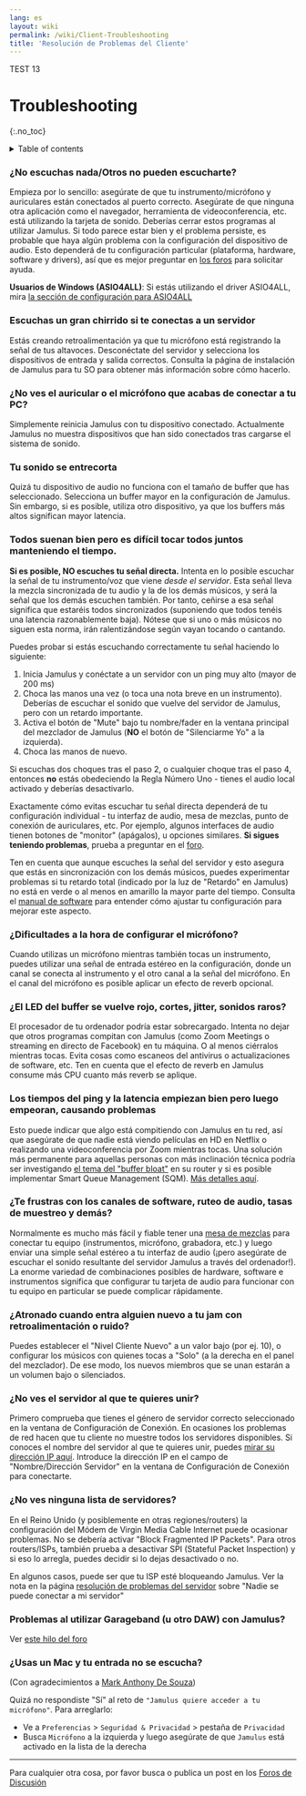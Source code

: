 ```yaml
---
lang: es
layout: wiki
permalink: /wiki/Client-Troubleshooting
title: 'Resolución de Problemas del Cliente'
---
```


TEST 13

# Troubleshooting
 {:.no_toc}

<details markdown="1">

<summary>Table of contents</summary>

* TOC
 {:toc}

</details>

### ¿No escuchas nada/Otros no pueden escucharte?

Empieza por lo sencillo: asegúrate de que tu instrumento/micrófono y auriculares están conectados al puerto correcto. Asegúrate de que ninguna otra aplicación como el navegador, herramienta de videoconferencia, etc. está utilizando la tarjeta de sonido. Deberías cerrar estos programas al utilizar Jamulus. Si todo parece estar bien y el problema persiste, es probable que haya algún problema con la configuración del dispositivo de audio. Esto dependerá de tu configuración particular (plataforma, hardware, software y drivers), así que es mejor preguntar en [los foros](https://github.com/jamulussoftware/jamulus/discussions) para solicitar ayuda.

**Usuarios de Windows (ASIO4ALL)**: Si estás utilizando el driver ASIO4ALL, mira [la sección de configuración para ASIO4ALL](Installation-for-Windows#configurar-asio4all)

### Escuchas un gran chirrido si te conectas a un servidor

Estás creando retroalimentación ya que tu micrófono está registrando la señal de tus altavoces. Desconéctate del servidor y selecciona los dispositivos de entrada y salida correctos. Consulta la página de instalación de Jamulus para tu SO para obtener más información sobre cómo hacerlo.

### ¿No ves el auricular o el micrófono que acabas de conectar a tu PC?

Simplemente reinicia Jamulus con tu dispositivo conectado. Actualmente Jamulus no muestra dispositivos que han sido conectados tras cargarse el sistema de sonido.

### Tu sonido se entrecorta

Quizá tu dispositivo de audio no funciona con el tamaño de buffer que has seleccionado. Selecciona un buffer mayor en la configuración de Jamulus. Sin embargo, si es posible, utiliza otro dispositivo, ya que los buffers más altos significan mayor latencia.

### Todos suenan bien pero es difícil tocar todos juntos manteniendo el tiempo.

**Si es posible, NO escuches tu señal directa.** Intenta en lo posible escuchar la señal de tu instrumento/voz que viene _desde el servidor_. Esta señal lleva la mezcla sincronizada de tu audio y la de los demás músicos, y será la señal que los demás escuchen también. Por tanto, ceñirse a esa señal significa que estaréis todos sincronizados (suponiendo que todos tenéis una latencia razonablemente baja). Nótese que si uno o más músicos no siguen esta norma, irán ralentizándose según vayan tocando o cantando.

Puedes probar si estás escuchando correctamente tu señal haciendo lo siguiente:

1. Inicia Jamulus y conéctate a un servidor con un ping muy alto (mayor de 200 ms)
2. Choca las manos una vez (o toca una nota breve en un instrumento). Deberías de escuchar el sonido que vuelve del servidor de Jamulus, pero con un retardo importante.
3. Activa el botón de "Mute" bajo tu nombre/fader en la ventana principal del mezclador de Jamulus (**NO** el botón de "Silenciarme Yo" a la izquierda).
4. Choca las manos de nuevo.

Si escuchas dos choques tras el paso 2, o cualquier choque tras el paso 4, entonces **no** estás obedeciendo la Regla Número Uno - tienes el audio local activado y deberías desactivarlo.

Exactamente cómo evitas escuchar tu señal directa dependerá de tu configuración individual - tu interfaz de audio, mesa de mezclas, punto de conexión de auriculares, etc. Por ejemplo, algunos interfaces de audio tienen botones de "monitor" (apágalos), u opciones similares. **Si sigues teniendo problemas**, prueba a preguntar en el [foro](https://github.com/jamulussoftware/jamulus/discussions).

Ten en cuenta que aunque escuches la señal del servidor y esto asegura que estás en sincronización con los demás músicos, puedes experimentar problemas si tu retardo total (indicado por la luz de "Retardo" en Jamulus) no está en verde o al menos en amarillo la mayor parte del tiempo. Consulta el [manual de software](/wiki/Software-Manual) para entender cómo ajustar tu configuración para mejorar este aspecto.

### ¿Dificultades a la hora de configurar el micrófono?

Cuando utilizas un micrófono mientras también tocas un instrumento, puedes utilizar una señal de entrada estéreo en la configuración, donde un canal se conecta al instrumento y el otro canal a la señal del micrófono. En el canal del micrófono es posible aplicar un efecto de reverb opcional.

### ¿El LED del buffer se vuelve rojo, cortes, jitter, sonidos raros?

El procesador de tu ordenador podría estar sobrecargado. Intenta no dejar que otros programas compitan con Jamulus (como Zoom Meetings o streaming en directo de Facebook) en tu máquina. O al menos ciérralos mientras tocas. Evita cosas como escaneos del antivirus o actualizaciones de software, etc. Ten en cuenta que el efecto de reverb en Jamulus consume más CPU cuanto más reverb se aplique.

### Los tiempos del ping y la latencia empiezan bien pero luego empeoran, causando problemas

Esto puede indicar que algo está compitiendo con Jamulus en tu red, así que asegúrate de que nadie está viendo películas en HD en Netflix o realizando una videoconferencia por Zoom mientras tocas. Una solución más permanente para aquellas personas con más inclinación técnica podría ser investigando [el tema del "buffer bloat"](https://www.bufferbloat.net/projects/bloat/wiki/) en su router y si es posible implementar Smart Queue Management (SQM). [Más detalles aquí](https://www.bufferbloat.net/projects/bloat/wiki/What_can_I_do_about_Bufferbloat/).

### ¿Te frustras con los canales de software, ruteo de audio, tasas de muestreo y demás?

Normalmente es mucho más fácil y fiable tener una [mesa de mezclas](https://www.thomann.de/pics/bdb/191244/7355025_800.jpg) para conectar tu equipo (instrumentos, micrófono, grabadora, etc.) y luego enviar una simple señal estéreo a tu interfaz de audio (¡pero asegúrate de escuchar el sonido resultante del servidor Jamulus a través del ordenador!). La enorme variedad de combinaciones posibles de hardware, software e instrumentos significa que configurar tu tarjeta de audio para funcionar con tu equipo en particular se puede complicar rápidamente.

### ¿Atronado cuando entra alguien nuevo a tu jam con retroalimentación o ruido?

Puedes establecer el "Nivel Cliente Nuevo" a un valor bajo (por ej. 10), o configurar los músicos con quienes tocas a "Solo" (a la derecha en el panel del mezclador). De ese modo, los nuevos miembros que se unan estarán a un volumen bajo o silenciados.

### ¿No ves el servidor al que te quieres unir?

Primero comprueba que tienes el género de servidor correcto seleccionado en la ventana de Configuración de Conexión. En ocasiones los problemas de red hacen que tu cliente no muestre todos los servidores disponibles. Si conoces el nombre del servidor al que te quieres unir, puedes [mirar su dirección IP aquí](https://explorer.jamulus.io/). Introduce la dirección IP en el campo de "Nombre/Dirección Servidor" en la ventana de Configuración de Conexión para conectarte.

### ¿No ves ninguna lista de servidores?

En el Reino Unido (y posiblemente en otras regiones/routers) la configuración del Módem de Virgin Media Cable Internet puede ocasionar problemas. No se debería activar "Block Fragmented IP Packets". Para otros routers/ISPs, también prueba a desactivar SPI (Stateful Packet Inspection) y si eso lo arregla, puedes decidir si lo dejas desactivado o no.

En algunos casos, puede ser que tu ISP esté bloqueando Jamulus. Ver la nota en la página [resolución de problemas del servidor](Server-Troubleshooting#nadie-se-puede-conectar-a-mi-servidor---pero-yo-me-puedo-conectar-localmente) sobre "Nadie se puede conectar a mi servidor"

### Problemas al utilizar Garageband (u otro DAW) con Jamulus?

Ver [este hilo del foro](https://sourceforge.net/p/llcon/discussion/533517/thread/d3dd58eedc/#b994)

### ¿Usas un Mac y tu entrada no se escucha?

(Con agradecimientos a [Mark Anthony De Souza](https://www.facebook.com/groups/619274602254947/permalink/765122847670121/?comment_id=765525034296569))

Quizá no respondiste "Sí" al reto de `"Jamulus quiere acceder a tu micrófono"`. Para arreglarlo:
* Ve a `Preferencias` > `Seguridad & Privacidad` > pestaña de `Privacidad`
* Busca `Micrófono` a la izquierda y luego asegúrate de que `Jamulus` está activado en la lista de la derecha

***

Para cualquier otra cosa, por favor busca o publica un post en los [Foros de Discusión](https://github.com/jamulussoftware/jamulus/discussions)
